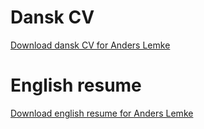 # Dansk CV

[Download dansk CV for Anders Lemke](http://files.anderslemke.dk/cv.pdf)

# English resume

[Download english resume for Anders Lemke](http://files.anderslemke.dk/cv.en.pdf)

